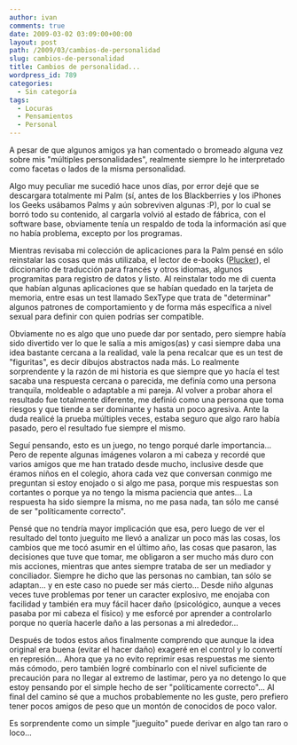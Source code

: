 ```yaml
---
author: ivan
comments: true
date: 2009-03-02 03:09:00+00:00
layout: post
path: /2009/03/cambios-de-personalidad
slug: cambios-de-personalidad
title: Cambios de personalidad...
wordpress_id: 789
categories:
  - Sin categoría
tags:
  - Locuras
  - Pensamientos
  - Personal
---
```


A pesar de que algunos amigos ya han comentado o bromeado alguna vez sobre mis "múltiples personalidades", realmente siempre lo he interpretado como facetas o lados de la misma personalidad.

Algo muy peculiar me sucedió hace unos días, por error dejé que se descargara totalmente mi Palm (sí, antes de los Blackberries y los iPhones los Geeks usábamos Palms y aún sobreviven algunas :P), por lo cual se borró todo su contenido, al cargarla volvió al estado de fábrica, con el software base, obviamente tenía un respaldo de toda la información así que no había problema, excepto por los programas.

Mientras revisaba mi colección de aplicaciones para la Palm pensé en sólo reinstalar las cosas que más utilizaba, el lector de e-books ([Plucker](http://www.plkr.org/)), el diccionario de traducción para francés y otros idiomas, algunos programitas para registro de datos y listo. Al reinstalar todo me di cuenta que habían algunas aplicaciones que se habían quedado en la tarjeta de memoria, entre esas un test llamado SexType que trata de "determinar" algunos patrones de comportamiento y de forma más específica a nivel sexual para definir con quien podrías ser compatible.

Obviamente no es algo que uno puede dar por sentado, pero siempre había sido divertido ver lo que le salía a mis amigos(as) y casi siempre daba una idea bastante cercana a la realidad, vale la pena recalcar que es un test de "figuritas", es decir dibujos abstractos nada más. Lo realmente sorprendente y la razón de mi historia es que siempre que yo hacía el test sacaba una respuesta cercana o parecida, me definía como una persona tranquila, moldeable o adaptable a mi pareja. Al volver a probar ahora el resultado fue totalmente diferente, me definió como una persona que toma riesgos y que tiende a ser dominante y hasta un poco agresiva. Ante la duda realicé la prueba múltiples veces, estaba seguro que algo raro había pasado, pero el resultado fue siempre el mismo.

Seguí pensando, esto es un juego, no tengo porqué darle importancia... Pero de repente algunas imágenes volaron a mi cabeza y recordé que varios amigos que me han tratado desde mucho, inclusive desde que éramos niños en el colegio, ahora cada vez que conversan conmigo me preguntan si estoy enojado o si algo me pasa, porque mis respuestas son cortantes o porque ya no tengo la misma paciencia que antes... La respuesta ha sido siempre la misma, no me pasa nada, tan sólo me cansé de ser "políticamente correcto".

Pensé que no tendría mayor implicación que esa, pero luego de ver el resultado del tonto jueguito me llevó a analizar un poco más las cosas, los cambios que me tocó asumir en el último año, las cosas que pasaron, las decisiones que tuve que tomar, me obligaron a ser mucho más duro con mis acciones, mientras que antes siempre trataba de ser un mediador y conciliador. Siempre he dicho que las personas no cambian, tan sólo se adaptan... y en este caso no puede ser más cierto... Desde niño algunas veces tuve problemas por tener un caracter explosivo, me enojaba con facilidad y también era muy fácil hacer daño (psicológico, aunque a veces pasaba por mi cabeza el físico) y me esforcé por aprender a controlarlo porque no quería hacerle daño a las personas a mi alrededor...

Después de todos estos años finalmente comprendo que aunque la idea original era buena (evitar el hacer daño) exageré en el control y lo convertí en represión... Ahora que ya no evito reprimir esas respuestas me siento más cómodo, pero también logré combinarlo con el nivel suficiente de precaución para no llegar al extremo de lastimar, pero ya no detengo lo que estoy pensando por el simple hecho de ser "políticamente correcto"... Al final del camino sé que a muchos probablemente no les guste, pero prefiero tener pocos amigos de peso que un montón de conocidos de poco valor.

Es sorprendente como un simple "jueguito" puede derivar en algo tan raro o loco...

